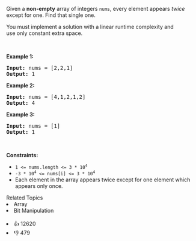 <p>Given a <strong>non-empty</strong>&nbsp;array of integers <code>nums</code>, every element appears <em>twice</em> except for one. Find that single one.</p>

<p>You must&nbsp;implement a solution with a linear runtime complexity and use&nbsp;only constant&nbsp;extra space.</p>

<p>&nbsp;</p> 
<p><strong class="example">Example 1:</strong></p> 
<pre><strong>Input:</strong> nums = [2,2,1]
<strong>Output:</strong> 1
</pre>
<p><strong class="example">Example 2:</strong></p> 
<pre><strong>Input:</strong> nums = [4,1,2,1,2]
<strong>Output:</strong> 4
</pre>
<p><strong class="example">Example 3:</strong></p> 
<pre><strong>Input:</strong> nums = [1]
<strong>Output:</strong> 1
</pre> 
<p>&nbsp;</p> 
<p><strong>Constraints:</strong></p>

<ul> 
 <li><code>1 &lt;= nums.length &lt;= 3 * 10<sup>4</sup></code></li> 
 <li><code>-3 * 10<sup>4</sup> &lt;= nums[i] &lt;= 3 * 10<sup>4</sup></code></li> 
 <li>Each element in the array appears twice except for one element which appears only once.</li> 
</ul>

<div><div>Related Topics</div><div><li>Array</li><li>Bit Manipulation</li></div></div><br><div><li>👍 12620</li><li>👎 479</li></div>